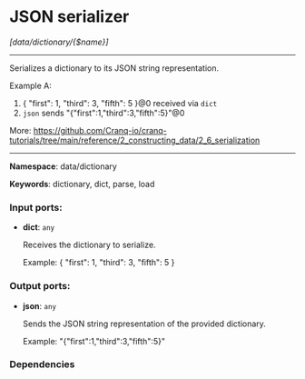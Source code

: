 # JSON serializer

_[data/dictionary/{$name}]_

---

Serializes a dictionary to its JSON string representation.

Example A:
1. { "first": 1, "third": 3, "fifth": 5 }@0 received via `dict`
2. `json` sends "{\"first\":1,\"third\":3,\"fifth\":5}"@0

More:
https://github.com/Cranq-io/cranq-tutorials/tree/main/reference/2_constructing_data/2_6_serialization

---

__Namespace__: data/dictionary

__Keywords__: dictionary, dict, parse, load

### Input ports:

* __dict__: ` any `

    Receives the dictionary to serialize.
    
    Example:
    { "first": 1, "third": 3, "fifth": 5 }

### Output ports:

* __json__: ` any `

    Sends the JSON string representation of the provided dictionary.
    
    Example:
    "{\"first\":1,\"third\":3,\"fifth\":5}"

### Dependencies




